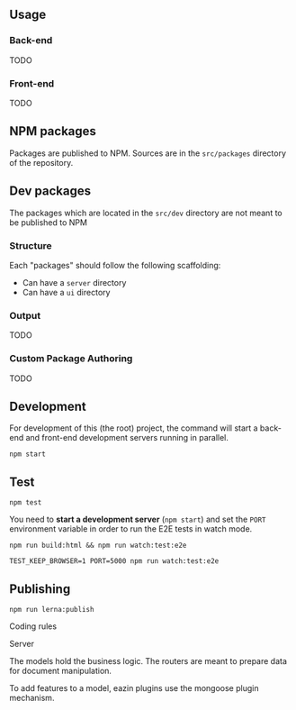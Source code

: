 ## Usage

### Back-end

TODO

### Front-end

TODO

## NPM packages

Packages are published to NPM.
Sources are in the `src/packages` directory of the repository.

## Dev packages

The packages which are located in the `src/dev` directory are not meant to be published to NPM

### Structure

Each "packages" should follow the following scaffolding:
* Can have a `server` directory
* Can have a `ui` directory

### Output

TODO

### Custom Package Authoring

TODO

## Development

For development of this (the root) project, the command will
start a back-end and front-end development servers running
in parallel.

```
npm start
```

## Test

```
npm test
```

You need to **start a development server** (`npm start`) and set the `PORT` environment variable in order to run the E2E tests in watch mode.

```
npm run build:html && npm run watch:test:e2e
```

```
TEST_KEEP_BROWSER=1 PORT=5000 npm run watch:test:e2e
```

## Publishing

```
npm run lerna:publish
```



Coding rules

Server

The models hold the business logic.
The routers are meant to prepare data for document manipulation.

To add features to a model, eazin plugins use the mongoose plugin mechanism.
